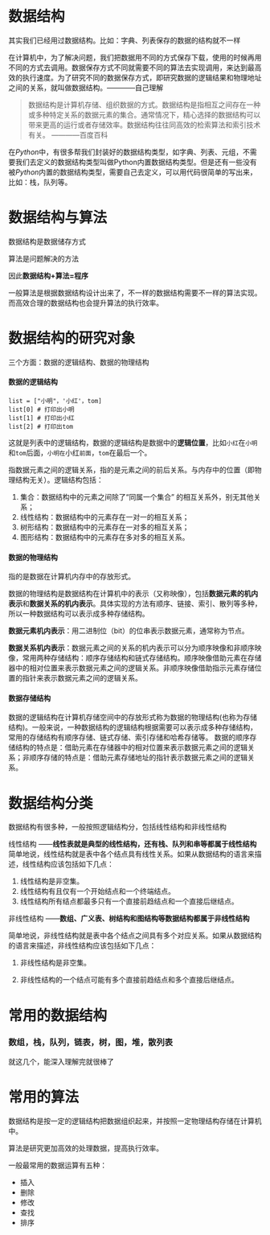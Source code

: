 # 数据结构

其实我们已经用过数据结构。比如：字典、列表保存的数据的结构就不一样

在计算机中，为了解决问题，我们把数据用不同的方式保存下载，使用的时候再用不同的方式去调用。数据保存方式不同就需要不同的算法去实现调用，来达到最高效的执行速度。为了研究不同的数据保存方式，即研究数据的逻辑结果和物理地址之间的关系，就叫做数据结构。————自己理解

> 数据结构是计算机存储、组织数据的方式。数据结构是指相互之间存在一种或多种特定关系的数据元素的集合。通常情况下，精心选择的数据结构可以带来更高的运行或者存储效率。数据结构往往同高效的检索算法和索引技术有关。 ————百度百科

在*Python*中，有很多帮我们封装好的数据结构类型，如字典、列表、元组，不需要我们去定义的数据结构类型叫做Python内置数据结构类型。但是还有一些没有被*Python*内置的数据结构类型，需要自己去定义，可以用代码很简单的写出来，比如：栈，队列等。

# 数据结构与算法

数据结构是数据储存方式

算法是问题解决的方法

因此**数据结构+算法=程序**

一般算法是根据数据结构设计出来了，不一样的数据结构需要不一样的算法实现。而高效合理的数据结构也会提升算法的执行效率。

# 数据结构的研究对象

三个方面：数据的逻辑结构、数据的物理结构

#### 数据的逻辑结构

```
list = ["小明"，'小红'，tom]
list[0] # 打印出小明
list[1] # 打印出小红
list[2] # 打印出tom
```

这就是列表中的逻辑结构，数据的逻辑结构是数据中的**逻辑位置**，比如`小红`在`小明`和`tom`后面，`小明在`小红`前面`，`tom`在最后一个。

指数据元素之间的逻辑关系，指的是元素之间的前后关系。与内存中的位置（即物理结构无关）。逻辑结构包括：

1. 集合：数据结构中的元素之间除了“同属一个集合” 的相互关系外，别无其他关系；
2. 线性结构：数据结构中的元素存在一对一的相互关系；
3. 树形结构：数据结构中的元素存在一对多的相互关系；
4. 图形结构：数据结构中的元素存在多对多的相互关系。

#### 数据的物理结构

指的是数据在计算机内存中的存放形式。

数据的物理结构是数据结构在计算机中的表示（又称映像），包括**数据元素的机内表示**和**数据关系的机内表示**。具体实现的方法有顺序、链接、索引、散列等多种，所以一种数据结构可以表示成多种存储结构。

**数据元素机内表示**：用二进制位（bit）的位串表示数据元素，通常称为节点。

**数据关系机内表示**：数据元素之间的关系的机内表示可以分为顺序映像和非顺序映像，常用两种存储结构：顺序存储结构和链式存储结构。顺序映像借助元素在存储器中的相对位置来表示数据元素之间的逻辑关系。非顺序映像借助指示元素存储位置的指针来表示数据元素之间的逻辑关系。

#### 数据存储结构

数据的逻辑结构在计算机存储空间中的存放形式称为数据的物理结构(也称为存储结构)。一般来说，一种数据结构的逻辑结构根据需要可以表示成多种存储结构，常用的存储结构有顺序存储、链式存储、索引存储和哈希存储等。
数据的顺序存储结构的特点是：借助元素在存储器中的相对位置来表示数据元素之间的逻辑关系；非顺序存储的特点是：借助元素存储地址的指针表示数据元素之间的逻辑关系。

# 数据结构分类

数据结构有很多种，一般按照逻辑结构分，包括线性结构和非线性结构

线性结构  ——**线性表就是典型的线性结构，还有栈、队列和串等都属于线性结构**
简单地说，线性结构就是表中各个结点具有线性关系。如果从数据结构的语言来描述，线性结构应该包括如下几点： 

1. 线性结构是非空集。 
2. 线性结构有且仅有一个开始结点和一个终端结点。 
3. 线性结构所有结点都最多只有一个直接前趋结点和一个直接后继结点。

非线性结构 ——**数组、广义表、树结构和图结构等数据结构都属于非线性结构**

简单地说，非线性结构就是表中各个结点之间具有多个对应关系。如果从数据结构的语言来描述，非线性结构应该包括如下几点： 

1. 非线性结构是非空集。 

2. 非线性结构的一个结点可能有多个直接前趋结点和多个直接后继结点。

# 常用的数据结构

### 数组，栈，队列，链表，树，图，堆，散列表	

就这几个，能深入理解完就很棒了

# 常用的算法

数据结构是按一定的逻辑结构把数据组织起来，并按照一定物理结构存储在计算机中。

算法是研究更加高效的处理数据，提高执行效率。

一般最常用的数据运算有五种：

- 插入
- 删除
- 修改
- 查找
- 排序